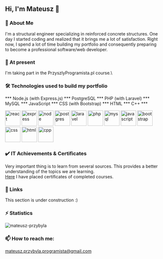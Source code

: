 ## Hi, I'm Mateusz 👋

### 🚀 About Me
I'm a structural engineer specializing in reinforced concrete structures. One day I started coding and realized that it brings me a lot of satisfaction.
Right now, I spend a lot of time building my portfolio and consequently preparing to become a professional software/web developer.

### 🌱 At present
I'm taking part in the PrzyszlyProgramista.pl course.\

### 🛠 Technologies used to build my portfolio
*** Node.js (with Express.js) *** PostgreSQL *** PHP (with Laravel) *** MySQL *** JavaScript *** CSS (with Bootstrap) *** HTML *** C++ ***
<p>
  <img src="https://cdn.jsdelivr.net/gh/devicons/devicon@latest/icons/react/react-original-wordmark.svg" alt="react" width="50" height="50" />
  <img src="https://cdn.jsdelivr.net/gh/devicons/devicon@latest/icons/express/express-original-wordmark.svg" alt="express" width="50" height="50" />
  <img src="https://cdn.jsdelivr.net/gh/devicons/devicon@latest/icons/nodejs/nodejs-original-wordmark.svg" alt="node" width="50" height="50" />
  <img src="https://cdn.jsdelivr.net/gh/devicons/devicon@latest/icons/postgresql/postgresql-original-wordmark.svg" alt="postgres" width="50" height="50" />
  <img src="https://cdn.jsdelivr.net/gh/devicons/devicon@latest/icons/laravel/laravel-original.svg" alt="laravel" width="50" height="50" />
  <img src="https://devicon-website.vercel.app/api/php/original.svg" alt="php" width="50" height="50" />
  <img src="https://cdn.jsdelivr.net/gh/devicons/devicon@latest/icons/mysql/mysql-original-wordmark.svg" alt="mysql" width="50" height="50" />
  <img src="https://cdn.jsdelivr.net/gh/devicons/devicon@latest/icons/javascript/javascript-plain.svg" alt="javascript" width="50" height="50" />
  <img src="https://cdn.jsdelivr.net/gh/devicons/devicon@latest/icons/bootstrap/bootstrap-original-wordmark.svg" alt="bootstrap" width="50" height="50" />
  <img src="https://cdn.jsdelivr.net/gh/devicons/devicon@latest/icons/css3/css3-plain-wordmark.svg" alt="css" width="50" height="50" />
  <img src="https://cdn.jsdelivr.net/gh/devicons/devicon@latest/icons/html5/html5-plain-wordmark.svg" alt="html" width="50" height="50" />
  <img src="https://cdn.jsdelivr.net/gh/devicons/devicon@latest/icons/cplusplus/cplusplus-original.svg" alt="cpp" width="50" height="50" />
</p>

### ✔️ IT Achievements & Certificates
Very important thing is to learn from several sources. This provides a better understanding of the topics we are learning.\
[Here](https://github.com/mateusz-przybyla/My-Certificates.git) I have placed certificates of completed courses.

### 🔗 Links
This section is under construction :)

### ⚡️ Statistics
<p><img src="https://github-readme-stats.vercel.app/api/top-langs?username=mateusz-przybyla&show_icons=true&theme=dark&title_color=fda5f6&text_color=ffffff&hide_border=true&locale=en&layout=compact" alt="mateusz-przybyla" /></p>

### 📫 How to reach me:
mateusz.przybyla.programista@gmail.com
